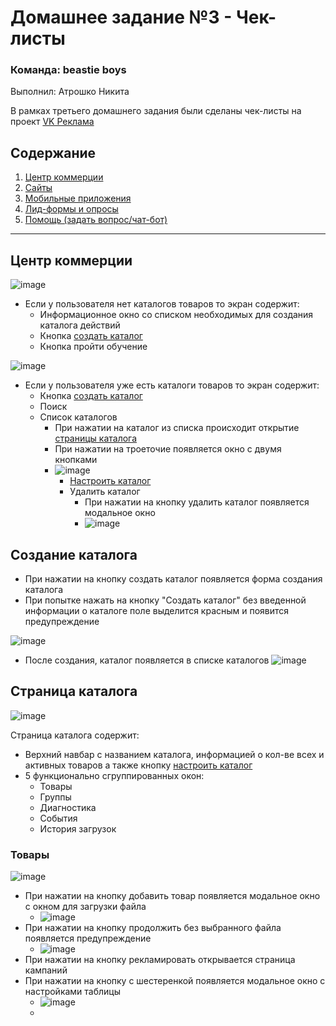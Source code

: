 # Домашнее задание №3 - Чек-листы

### Команда: beastie boys
Выполнил: Атрошко Никита

В рамках третьего домашнего задания были сделаны чек-листы на проект [VK Реклама](https://ads.vk.com/)

## Содержание 
1. [Центр коммерции](#центр-коммерции)
2. [Сайты](#)
3. [Мобильные приложения](#)
4. [Лид-формы и опросы](#)
5. [Помощь (задать вопрос/чат-бот)](#)

----
Центр коммерции
---

![image](https://github.com/user-attachments/assets/5835cc15-51b0-4e38-b79a-24bf78553321)
- Если у пользователя нет каталогов товаров то экран содержит:
  - Информационное окно со списком необходимых для создания каталога действий
  - Кнопка [создать каталог](#создание-каталога)
  - Кнопка пройти обучение
 

![image](https://github.com/user-attachments/assets/e4c70c9f-d3cb-4399-9367-98b97c63083a)
- Если у пользователя уже есть каталоги товаров то экран содержит:
  - Кнопка [создать каталог](#создание-каталога)
  - Поиск
  - Список каталогов
    - При нажатии на каталог из списка происходит открытие [страницы каталога](#)
    - При нажатии на троеточие появляется окно с двумя кнопками
    - ![image](https://github.com/user-attachments/assets/0dd018c1-b235-4f4d-88a3-c4b279815d3f)
      - [Настроить каталог](#)
      - Удалить каталог
        - При нажатии на кнопку удалить каталог появляется модальное окно
        - ![image](https://github.com/user-attachments/assets/9b2da5a7-e950-4f9c-8464-9f99b526e6b8)
## Создание каталога
- При нажатии на кнопку создать каталог появляется форма создания каталога
- При попытке нажать на кнопку "Создать каталог" без введенной информации о каталоге поле выделится красным и появится предупреждение

![image](https://github.com/user-attachments/assets/4ccaa19e-f737-4b24-b8c6-a148f27cb15b)
- После создания, каталог появляется в списке каталогов
![image](https://github.com/user-attachments/assets/68800afc-de51-46bc-8cc3-cee63f7a77cb)

## Страница каталога
![image](https://github.com/user-attachments/assets/e653f103-9d09-4b58-9a71-a89e611cfc0e)

Страница каталога содержит:
- Верхний навбар с названием каталога, информацией о кол-ве всех и активных товаров а также кнопку [настроить каталог](#)
- 5 функционально сгруппированных окон:
  - Товары
  - Группы
  - Диагностика
  - События
  - История загрузок
 
### Товары
![image](https://github.com/user-attachments/assets/6d08dfa0-79a1-4f51-a52e-c363a5d85390)
- При нажатии на кнопку добавить товар появляется модальное окно с окном для загрузки файла
  - ![image](https://github.com/user-attachments/assets/364ef073-e834-454a-84c7-078118f482bb)
- При нажатии на кнопку продолжить без выбранного файла появляется предупреждение
  - ![image](https://github.com/user-attachments/assets/0546a84d-f954-4620-84de-32f41684e995)
- При нажатии на кнопку рекламировать открывается страница кампаний
- При нажатии на кнопку с шестеренкой появляется модальное окно с настройками таблицы
  - ![image](https://github.com/user-attachments/assets/ed9e8314-924d-48e9-909b-e06f54db97c4)
  - 
